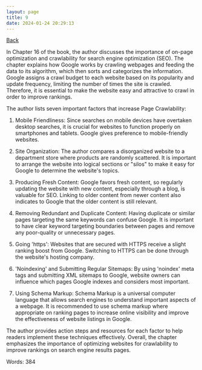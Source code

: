 ```yaml
---
layout: page
title: 9
date: 2024-01-24 20:29:13
---
```


[Back](./)


In Chapter 16 of the book, the author discusses the importance of on-page optimization and crawlability for search engine optimization (SEO). The chapter explains how Google works by crawling webpages and feeding the data to its algorithm, which then sorts and categorizes the information. Google assigns a crawl budget to each website based on its popularity and update frequency, limiting the number of times the site is crawled. Therefore, it is essential to make the website easy and attractive to crawl in order to improve rankings.

The author lists seven important factors that increase Page Crawlability:

1. Mobile Friendliness: Since searches on mobile devices have overtaken desktop searches, it is crucial for websites to function properly on smartphones and tablets. Google gives preference to mobile-friendly websites.

2. Site Organization: The author compares a disorganized website to a department store where products are randomly scattered. It is important to arrange the website into logical sections or "silos" to make it easy for Google to determine the website's topics.

3. Producing Fresh Content: Google favors fresh content, so regularly updating the website with new content, especially through a blog, is valuable for SEO. Linking to older content from newer content also indicates to Google that the older content is still relevant.

4. Removing Redundant and Duplicate Content: Having duplicate or similar pages targeting the same keywords can confuse Google. It is important to have clear keyword targeting boundaries between pages and remove any poor-quality or unnecessary pages.

5. Going 'https': Websites that are secured with HTTPS receive a slight ranking boost from Google. Switching to HTTPS can be done through the website's hosting company.

6. 'Noindexing' and Submitting Regular Sitemaps: By using 'noindex' meta tags and submitting XML sitemaps to Google, website owners can influence which pages Google indexes and considers most important.

7. Using Schema Markup: Schema Markup is a universal computer language that allows search engines to understand important aspects of a webpage. It is recommended to use schema markup where appropriate on ranking pages to increase online visibility and improve the effectiveness of website listings in Google.

The author provides action steps and resources for each factor to help readers implement these techniques effectively. Overall, the chapter emphasizes the importance of optimizing websites for crawlability to improve rankings on search engine results pages.

Words: 384